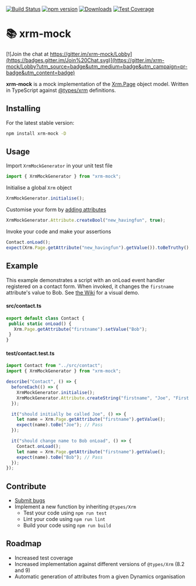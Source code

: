 [![Build Status](https://travis-ci.org/camelCaseDave/xrm-mock.svg?branch=master)](https://travis-ci.org/camelCaseDave/xrm-mock)
[![npm version](https://badge.fury.io/js/xrm-mock.svg)](https://www.npmjs.com/package/xrm-mock)
[![Downloads](https://img.shields.io/npm/dm/xrm-mock.svg)](https://www.npmjs.com/package/xrm-mock)
[![Test Coverage](https://img.shields.io/codeclimate/coverage/camelCaseDave/xrm-mock.svg)](https://codeclimate.com/github/camelCaseDave/xrm-mock/test_coverage)

# :books:  xrm-mock
[![Join the chat at https://gitter.im/xrm-mock/Lobby](https://badges.gitter.im/Join%20Chat.svg)](https://gitter.im/xrm-mock/Lobby?utm_source=badge&utm_medium=badge&utm_campaign=pr-badge&utm_content=badge)

<b>xrm-mock</b> is a mock implementation of the <a href="https://msdn.microsoft.com/en-gb/library/gg328474.aspx">Xrm.Page</a> object model. Written in TypeScript against <a href="https://github.com/DefinitelyTyped/DefinitelyTyped/tree/master/types/xrm">@types/xrm</a> definitions.

## Installing 

For the latest stable version:
 
```bash
npm install xrm-mock -D
```
     
## Usage
Import `XrmMockGenerator` in your unit test file
 
 ```typescript
 import { XrmMockGenerator } from "xrm-mock";
 ```
 
Initialise a global `Xrm` object
  
```typescript
XrmMockGenerator.initialise();
```
  
Customise your form by [adding attributes](https://github.com/camelCaseDave/xrm-mock/wiki/Adding-Attributes)
  
```typescript
XrmMockGenerator.Attribute.createBool("new_havingfun", true);
```
Invoke your code and make your assertions
 
 ```typescript
 Contact.onLoad();
 expect(Xrm.Page.getAttribute("new_havingfun").getValue()).toBeTruthy();
 ```

## Example

This example demonstrates a script with an onLoad event handler registered on a contact form. When invoked, it changes the `firstname` attribute's value to Bob. See [the Wiki](https://github.com/camelCaseDave/xrm-mock/wiki/Demo) for a visual demo.
 
 #### src/contact.ts
 ```typescript
export default class Contact {
  public static onLoad() {
    Xrm.Page.getAttribute("firstname").setValue("Bob");
  }
}
 ```
 

#### test/contact.test.ts
```typescript
import Contact from "../src/contact";
import { XrmMockGenerator } from "xrm-mock";

describe("Contact", () => {
  beforeEach(() => {
    XrmMockGenerator.initialise();
    XrmMockGenerator.Attribute.createString("firstname", "Joe", "First Name", "text", 100, true, false);
  });

  it("should initially be called Joe", () => {
    let name = Xrm.Page.getAttribute("firstname").getValue();
    expect(name).toBe("Joe"); // Pass
  });

  it("should change name to Bob onLoad", () => {
    Contact.onLoad();
    let name = Xrm.Page.getAttribute("firstname").getValue();
    expect(name).toBe("Bob"); // Pass
  });
});
```

## Contribute
 - [Submit bugs](https://github.com/camelCaseDave/xrm-mock/issues)
 - Implement a new function by inheriting `@types/Xrm`
    - Test your code using `npm run test`
    - Lint your code using `npm run lint`
    - Build your code using `npm run build`

## Roadmap
 - Increased test coverage
 - Increased implementation against different versions of `@types/Xrm` (8.2 and 9)
 - Automatic generation of attributes from a given Dynamics organisation
